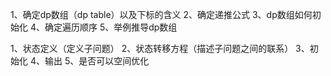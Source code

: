 1、确定dp数组（dp table）以及下标的含义
2、确定递推公式
3、dp数组如何初始化
4、确定遍历顺序
5、举例推导dp数组

1、状态定义（定义子问题）
2、状态转移方程（描述子问题之间的联系）
3、初始化
4、输出
5、是否可以空间优化